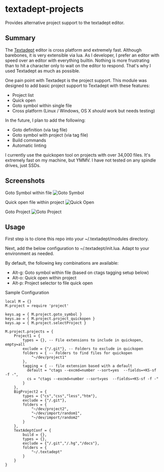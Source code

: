 # textadept-projects
Provides alternative project support to the textadept editor.

## Summary

The [Textadept](http://foicica.com/textadept/) editor is cross platform and extremely fast. Although barebones, it is very extensible via lua.
As I developer, I prefer an editor with speed over an editor with everything builtin. Nothing is more frustrating than to hit a character only to wait on the editor to respond.  That's why I used Textadept as much as possible.

One pain point with Textadept is the project support.  This module was designed to add basic project support to Textadept with these features:

  * Project list
  * Quick open
  * Goto symbol within single file
  * Cross platform (Linux / Windows, OS X _should_ work but needs testing)

In the future, I plan to add the following:

  * Goto definition (via tag file)
  * Goto symbol with project (via tag file)
  * Build commands
  * Automatic linting

I currently use the quickopen tool on projects with over 34,000 files.  It's extremely fast on my machine, but YMMV. I have not tested on any spindle drives, just SSDs.

## Screenshots

Goto Symbol within file
![Goto Symbol](/../screenshots/gotoSymbol.png?raw=true "Goto Symbol within file")

Quick open file within project
![Quick Open](/../screenshots/quickOpen.png?raw=true "Quickopen file within project")

Goto Project
![Goto Project](/../screenshots/gotoProject.png?raw=true "Goto Project")

## Usage

First step is to clone this repo into your ~/.textadept/modules directory.

Next, add the below configuration to ~/.textadept/init.lua. Adapt to your environment as needed.

By default, the following key combinations are available:

  * Alt-g: Goto symbol within file (based on ctags tagging setup below)
  * Alt-o: Quick open within project
  * Alt-p: Project selector to file quick open

Sample Configuration

    local M = {}
    M.project = require 'project'

    keys.ag = { M.project.goto_symbol }
    keys.ao = { M.project.project_quickopen }
    keys.ap = { M.project.selectProject }

    M.project.projects = {
        Project1 = {
            types = {}, -- File extensions to include in quickopen, empty=all
            exclude = {"/.git"}, -- Folders to exclude in quickopen
            folders = { -- Folders to find files for quickopen
                "~/dev/project1"
            },
            tagging = { -- file extension based with a default
              default = "ctags --excmd=number --sort=yes  --fields=+KS-sf -f -",
              cs = "ctags --excmd=number --sort=yes  --fields=+KS-sf -f -"
            }
        },
        BigProject2 = {
            types = {"cs","css","less","htm"},
            exclude = {"/.git"},
            folders = {
                "~/dev/project2",
                "~/dev/import/random1",
                "~/dev/import/random2"
            }
        },
        TextAdeptConf = {
            build = {},
            types = {},
            exclude = {"/.git","/.hg","/docs"},
            folders = {
                "~/.textadept"
            }
        }
    }
